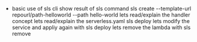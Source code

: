 * basic use of sls cli
show result of sls command
sls create --template-url repourl/path-helloworld --path hello-world
lets read/explain the handler concept
lets read/explain the serverless.yaml
sls deploy 
lets modify the service and appliy again with sls deploy
lets remove the lambda with sls remove
